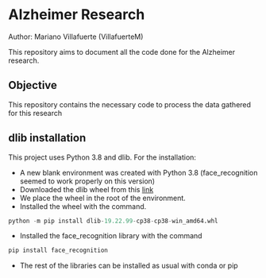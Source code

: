 # Alzheimer Research
Author: Mariano Villafuerte (VillafuerteM)

This repository aims to document all the code done for the Alzheimer research. 

## Objective
This repository contains the necessary code to process the data gathered for this research

## dlib installation
This project uses Python 3.8 and dlib. For the installation:

- A new blank environment was created with Python 3.8 (face_recognition seemed to work properly on this version)
- Downloaded the dlib wheel from this [link](https://github.com/z-mahmud22/Dlib_Windows_Python3.x)
- We place the wheel in the root of the environment.
- Installed the wheel with the command.
```python
python -m pip install dlib-19.22.99-cp38-cp38-win_amd64.whl
```
- Installed the face_recognition library with the command
```python
pip install face_recognition
```
- The rest of the libraries can be installed as usual with conda or pip


